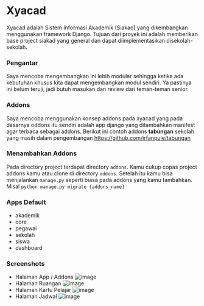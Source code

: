 # Xyacad

Xyacad adalah Sistem Informasi Akademik (Siakad) yang dikembangkan menggunakan framework Django. 
Tujuan dari proyek ini adalah memberikan base project siakad yang general dan dapat diimplementasikan disekolah-sekolah.

### Pengantar
Saya mencoba mengembangkan ini lebih modular sehingga ketika ada kebutuhan khusus kita dapat
mengembangkan modul sendiri. Ya pastinya ini belum teruji, jadi butuh masukan dan review dari teman-teman senior.

### Addons
Saya mencoba menggunakan konsep addons pada xyacad yang pada dasarnya oddons itu sendiri adalah app django yang ditambahkan
manifest agar terbaca sebagai addons. Berikut ini contoh addons **tabungan** sekolah yang masih dalam pengembangan https://github.com/irfanpule/tabungan

### Menambahkan Addons
Pada directory project terdapat directory `addons`. Kamu cukup copas project addons kamu atau clone di directory `oddons`. Setelah itu kamu bisa menjalankan `manage.py` seperti biasa pada addons yang kamu tambahkan. Misal `python manage.py migrate {addons_name}`

### Apps Default
- akademik
- core
- pegawai
- sekolah
- siswa
- dashboard


### Screenshots
- Halaman App / Addons
![image](https://drive.google.com/uc?export=view&id=1Yp9MF4gGT6VSreYHveXlmMq36JQRlIl9)
- Halaman Ruangan
![image](https://drive.google.com/uc?export=view&id=1FVOjHPBVtz49Z49mIQhaNbx3Gl8N7ETV)
- Halaman Kartu Pelajar
![image](https://drive.google.com/uc?export=view&id=1L7f24txUgaeFYUwIDeMhYSwJ3cgK7_-r)
- Halaman Jadwal
![image](https://drive.google.com/uc?export=view&id=1kHVGcj1Sz0AXw8JKgGCgJ6grO4dPx_7P)